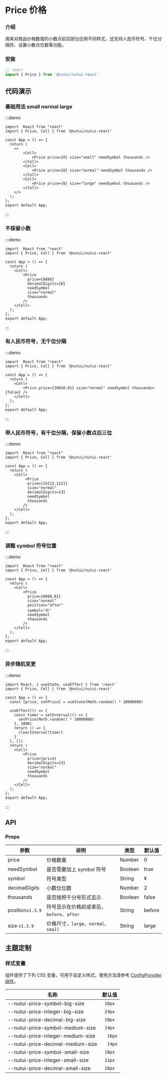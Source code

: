 # Price 价格

### 介绍

用来对商品价格数值的小数点前后部分应用不同样式，还支持人民币符号、千位分隔符、设置小数点位数等功能。

### 安装

```javascript
// react
import { Price } from '@nutui/nutui-react'

```

## 代码演示

### 基础用法 small normal large

:::demo

```tsx
import  React from "react"
import { Price, Cell } from '@nutui/nutui-react'

const App = () => {
  return (
    <>
        <Cell>
            <Price price={0} size="small" needSymbol thousands />
        </Cell>
        <Cell>
            <Price price={0} size="normal" needSymbol thousands />
        </Cell>
        <Cell>
            <Price price={0} size="large" needSymbol thousands />
        </Cell>
    </>
  );
};
export default App;
```

:::

### 不保留小数

:::demo

```tsx
import  React from "react"
import { Price, Cell } from '@nutui/nutui-react'

const App = () => {
  return (
    <Cell>
        <Price
          price={8888}
          decimalDigits={0}
          needSymbol
          size="normal"
          thousands
        />
    </Cell>
  );
};
export default App;
```

:::

### 有人民币符号，无千位分隔

:::demo

```tsx
import  React from "react"
import { Price, Cell } from '@nutui/nutui-react'

const App = () => {
  return (
    <Cell>
        <Price price={10010.01} size="normal" needSymbol thousands={false} />
    </Cell>
  );
};
export default App;
```

:::

### 带人民币符号，有千位分隔，保留小数点后三位

:::demo

```tsx
import  React from "react"
import { Price, Cell } from '@nutui/nutui-react'

const App = () => {
  return (
    <Cell>
         <Price
          price={15213.1221}
          size="normal"
          decimalDigits={3}
          needSymbol
          thousands
        />
    </Cell>
  );
};
export default App;
```

:::

### 调整 symbol 符号位置

:::demo

```tsx
import  React from "react"
import { Price, Cell } from '@nutui/nutui-react'

const App = () => {
  return (
    <Cell>
        <Price
          price={8888.01}
          size="normal"
          position="after"
          symbol="元"
          needSymbol
          thousands
        />
    </Cell>
  );
};
export default App;
```

:::

### 异步随机变更

:::demo

```tsx
import React, { useState, useEffect } from 'react'
import { Price, Cell } from '@nutui/nutui-react'

const App = () => {
  const [price, setPrice] = useState(Math.random() * 10000000)

  useEffect(() => {
    const timer = setInterval(() => {
      setPrice(Math.random() * 10000000)
    }, 1000)
    return () => {
      clearInterval(timer)
    }
  }, [])
  return (
    <Cell>
        <Price
          price={price}
          decimalDigits={3}
          size="normal"
          needSymbol
          thousands
        />
    </Cell>
  );
};
export default App;
```

:::

## API

### Props

| 参数           | 说明                     | 类型    | 默认值 |
| -------------- | ------------------------ | ------- | ------ |
| price          | 价格数量                 | Number  | 0      |
| needSymbol    | 是否需要加上 symbol 符号 | Boolean | true   |
| symbol         | 符号类型                 | String  | &yen;  |
| decimalDigits | 小数位位数               | Number  | 2      |
| thousands      | 是否按照千分号形式显示   | Boolean | false  |
| position`v1.3.9`   | 符号显示在价格前或者后，`before`、`after`  | String           | before |
| size `v1.3.9`   | 价格尺寸，`large`、`normal`、`small`     | String           | large |


## 主题定制

### 样式变量

组件提供了下列 CSS 变量，可用于自定义样式，使用方法请参考 [ConfigProvider 组件](#/zh-CN/component/configprovider)。

| 名称 | 默认值 |
| --- | --- |
| --nutui-price-symbol-big-size | ` 18px` |
| --nutui-price-integer-big-size | ` 24px` |
| --nutui-price-decimal-big-size | ` 18px` |
| --nutui-price-symbol-medium-size | ` 14px` |
| --nutui-price-integer-medium-size | `  16px` |
| --nutui-price-decimal-medium-size | `  14px` |
| --nutui-price-symbol-small-size | ` 10px` |
| --nutui-price-integer-small-size | ` 12px` |
| --nutui-price-decimal-small-size | ` 10px` |
